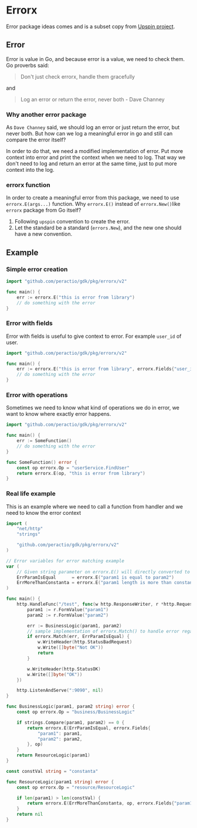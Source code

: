 # Errorx

Error package ideas comes and is a subset copy from [Upspin project](https://github.com/upspin/upspin).

## Error

Error is value in Go, and because error is a value, we need to check them. Go proverbs said:

> Don't just check errorx, handle them gracefully

and

> Log an error or return the error, never both - Dave Channey

### Why another error package

As `Dave Channey` said, we should log an error or just return the error, but never both. But how can we log a meaningful error in go and still can compare the error itself?

In order to do that, we need a modified implementation of error. Put more context into error and print the context when we need to log. That way we don't need to log and return an error at the same time, just to put more context into the log.

### errorx function

In order to create a meaningful error from this package, we need to use `errorx.E(args...)` function. Why `errorx.E()` instead of `errorx.New()`like `errorx` package from Go itself?

1. Following `upspin` convention to create the error.
2. Let the standard be a standard (`errors.New`), and the new one should have a new convention.

## Example

### Simple error creation

```go
import "github.com/peractio/gdk/pkg/errorx/v2"

func main() {
    err := errorx.E("this is error from library")
    // do something with the error
}

```

### Error with fields

Error with fields is useful to give context to error. For example `user_id` of user.

```go
import "github.com/peractio/gdk/pkg/errorx/v2"

func main() {
    err := errorx.E("this is error from library", errorx.Fields{"user_id": 1234})
    // do something with the error
}
```

### Error with operations

Sometimes we need to know what kind of operations we do in error, we want to know where exactly error happens.

```go
import "github.com/peractio/gdk/pkg/errorx/v2"

func main() {
    err := SomeFunction()
    // do something with the error
}

func SomeFunction() error {
    const op errorx.Op = "userService.FindUser"
    return errorx.E(op, "this is error from library")
}
```

### Real life example

This is an example where we need to call a function from handler and we need to know the error context

```go
import (
    "net/http"
    "strings"

    "github.com/peractio/gdk/pkg/errorx/v2"
)

// Error variables for error matching example
var (
    // Given string parameter on errorx.E() will directly converted to error message
    ErrParamIsEqual      = errorx.E("param1 is equal to param2")
    ErrMoreThanConstanta = errorx.E("param1 length is more than constanta")
)

func main() {
    http.HandleFunc("/test", func(w http.ResponseWriter, r *http.Request) {
        param1 := r.FormValue("param1")
        param2 := r.FormValue("param2")

        err := BusinessLogic(param1, param2)
        // sample implementation of errorx.Match() to handle error regarding to error types
        if errorx.Match(err, ErrParamIsEqual) {
            w.WriteHeader(http.StatusBadRequest)
            w.Write([]byte("Not OK"))
            return
        }

        w.WriteHeader(http.StatusOK)
        w.Write([]byte("OK"))
    })

    http.ListenAndServe(":9090", nil)
}

func BusinessLogic(param1, param2 string) error {
    const op errorx.Op = "business/BusinessLogic"

    if strings.Compare(param1, param2) == 0 {
        return errorx.E(ErrParamIsEqual, errorx.Fields{
            "param1": param1,
            "param2": param2,
        }, op)
    }
    return ResourceLogic(param1)
}

const constVal string = "constanta"

func ResourceLogic(param1 string) error {
    const op errorx.Op = "resource/ResourceLogic"

    if len(param1) > len(constVal) {
        return errorx.E(ErrMoreThanConstanta, op, errorx.Fields{"param1": param1})
    }
    return nil
}

```
